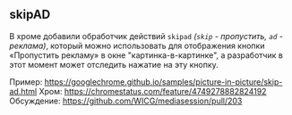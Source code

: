 ## skipAD
В хроме добавили обработчик действий `skipad` _(`skip` - пропустить, `ad` - реклама)_, который можно использовать для отображения кнопки «Пропустить рекламу» в окне "картинка-в-картинке", а разработчик в этот момент может отследить нажатие на эту кнопку.

Пример: https://googlechrome.github.io/samples/picture-in-picture/skip-ad.html
Хром: https://chromestatus.com/feature/4749278882824192
Обсуждение: https://github.com/WICG/mediasession/pull/203